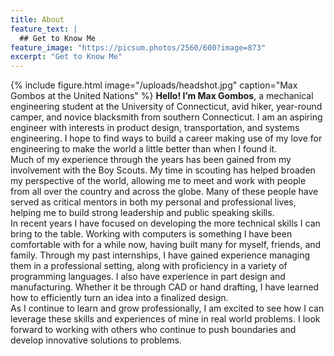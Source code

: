 ```yaml
---
title: About
feature_text: |
  ## Get to Know Me
feature_image: "https://picsum.photos/2560/600?image=873"
excerpt: "Get to Know Me"
---
```

{% include figure.html image="/uploads/headshot.jpg" caption="Max Gombos at the United Nations" %}
**Hello! I’m Max Gombos**, a mechanical engineering student at the University of Connecticut, avid hiker, year-round camper, and novice blacksmith from southern Connecticut. I am an aspiring engineer with interests in product design, transportation, and systems engineering. I hope to find ways to build a career making use of my love for engineering to make the world a little better than when I found it.  
Much of my experience through the years has been gained from my involvement with the Boy Scouts. My time in scouting has helped broaden my perspective of the world, allowing me to meet and work with people from all over the country and across the globe. Many of these people have served as critical mentors in both my personal and professional lives, helping me to build strong leadership and public speaking skills.  
In recent years I have focused on developing the more technical skills I can bring to the table. Working with computers is something I have been comfortable with for a while now, having built many for myself, friends, and family. Through my past internships, I have gained experience managing them in a professional setting, along with proficiency in a variety of programming languages. I also have experience in part design and manufacturing. Whether it be through CAD or hand drafting, I have learned how to efficiently turn an idea into a finalized design.  
As I continue to learn and grow professionally, I am excited to see how I can leverage these skills and experiences of mine in real world problems. I look forward to working with others who continue to push boundaries and develop innovative solutions to problems.

